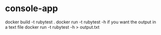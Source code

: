 # console-app

docker build -t rubytest .
docker run -t rubytest -h
if you want the output in a text file
docker run -t rubytest -h > output.txt